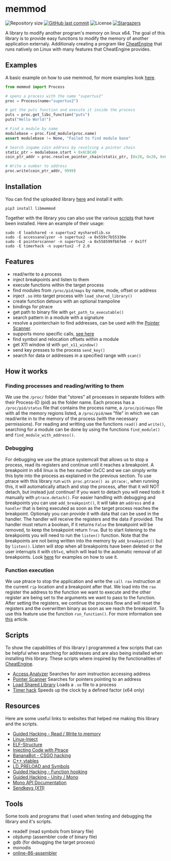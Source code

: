 # memmod
![Repository size](https://img.shields.io/github/repo-size/danielfvm/memmod?color=39d45f) 
[![GitHub last commit](https://img.shields.io/github/last-commit/danielfvm/memmod?color=39d45f)](https://github.com/danielfvm/memmod/commits/master) 
![License](https://img.shields.io/badge/license-GPL-39d45f) 
[![Stargazers](https://img.shields.io/github/stars/danielfvm/memmod?color=39d45f&logo=github)](https://github.com/danielfvm/memmod/stargazers)

A library to modify another program's memory on linux x64. The goal of this library is to provide easy
functions to modify the memory of another application externaly. Additionaly creating a program like
[CheatEngine](https://cheatengine.org/) that runs natively on Linux with many features that CheatEngine provides.

## Examples
A basic example on how to use memmod, for more examples look [here](examples).
```py
from memmod import Process

# opens a process with the name "supertux2" 
proc = Process(name="supertux2")

# get the puts function and execute it inside the process
puts = proc.get_libc_function("puts")
puts("Hello World!")

# Find a module by name
modulebase = proc.find_module(proc.name)
assert modulebase != None, "Failed to find module base"

# Search ingame coin address by resolving a pointer chain 
static_ptr = modulebase.start + 0x6CBC40
coin_ptr_addr = proc.resolve_pointer_chain(static_ptr, [0x28, 0x20, 0x0])

# Write a number to address
proc.write(coin_ptr_addr, 9999)
```


## Installation
You can find the uploaded library [here](https://pypi.org/project/libmemmod/) and install it with:
```
pip3 install libmemmod
```
Together with the library you can also use the various [scripts](memmod/scripts/) that have been installed.
Here an example of their usage:
```
sudo -E loadshared -n supertux2 mysharedlib.so
sudo -E accessanalyzer -n supertux2 -a 0x559c7b55330e
sudo -E pointerscanner -n supertux2 -a 0x558599fb6fe0 -r 0x1ff
sudo -E timerhack -n supertux2 -f 2.0
```

## Features
* read/write to a process
* inject breakpoints and listen to them
* execute functions within the target process
* find modules from `/proc/pid/maps` by name, mode, offset or address
* inject `.so` into target process with `load_shared_library()`
* create function detours with an optional trampoline
* bindings for ptrace
* get path to binary file with `get_path_to_executable()`
* search pattern in a module with a signature
* resolve a pointerchain to find addresses, can be used with the [Pointer Scanner](memmod/scripts/pointerscanner.py).
* supports mono specific calls, [see here](memmod/monomanager.py)
* find symbol and relocation offsets within a module
* get X11 window id with `get_x11_window()`
* send key presses to the process `send_key()`
* search for data or addresses in a specified range with `scan()` 

## How it works
### Finding processes and reading/writing to them
We use the `/proc/` folder that "stores" all processes in separate folders with their Process-ID (pid) as the folder name.
Each process has a `/proc/pid/status` file that contains the process name, a `/proc/pid/maps` file with all the memory regions
listed, a `/proc/pid/mem` "file" in which we can read/write in to the memory of the process (with the necessary permissions).
For reading and writting use the functions `read()` and `write()`, searching for a module can be done by using the functions
`find_module()` and `find_module_with_address()`.

### Debugging
For debugging we use the ptrace systemcall that allows us to stop a process, read its registers and continue until it reaches
a breakpoint. A breakpoint in x64 linux is the hex number 0xCC and we can simply write this byte into the process as explained
in the previous section. To use ptrace with this library run `with proc.ptrace() as ptrace:`, when running this, it will
automatically attach and stop the process, after that it will NOT detach, but instead just continue! If you want to detach
you will need todo it manually with `ptrace.detach()`. For easier handling with debugging and breakpoints you can use `add_breakpoint()`, 
it will take an `address` and a `handler` that is being executed as soon as the target process reaches the breakpoint. Optionaly you 
can provide it with data that can be used in the handler. The handler will receive the registers and the data if provided. The handler 
must return a boolean, if it returns `False` the breakpoint will be removed, to keep the breakpoint return `True`. But to start 
listening to the breakpoints you will need to run the `listen()` function. Note that the breakpoints are not being written into the 
memory by `add_breakpoint()` but by `listen()`. Listen will stop when all breakpoints have been deleted or the user interrupts it with 
ctrl+c, which will lead to the automatic removal of all breakpoints. Look [here](/examples/) for examples on how to use it.

### Function execution
We use ptrace to stop the application and write the `call rax` instruction at the current `rip` location and a breakpoint after 
that. We load into the `rax` register the address to the function we want to execute and the other register are being set to the 
arguments we want to pass to the function. After setting the registers, we continue the process flow and will reset the registers 
and the overwritten binary as soon as we reach the breakpoint. To use this feature use the function `run_function()`.
For more information see [this](https://ancat.github.io/python/2019/01/01/python-ptrace.html) article.



## Scripts
To show the capabilities of this library I programmed a few scripts that can be helpful when searching for addresses and are 
also being installed when installing this library. These scripts where inspired by the functionalities of [CheatEngine](https://cheatengine.org/).
* [Access Analyzer](memmod/scripts/accessanalyzer.py) Searches for asm instruction accessing address
* [Pointer Scanner](memmod/scripts/pointerscanner.py) Searches for pointers pointing to an address
* [Load Shared Library](memmod/scripts/loadshared.py) Loads a `.so` file to a process
* [Timer hack](memmod/scripts/timerhack.py) Speeds up the clock by a defined factor (x64 only)


## Resources
Here are some useful links to websites that helped me making this library and the scripts.
* [Guided Hacking - Read / Write to memory](https://www.youtube.com/watch?v=VMlW7BoI_IQ)
* [Linux-Inject](https://github.com/gaffe23/linux-inject)
* [ELF-Structure](https://uclibc.org/docs/elf-64-gen.pdf)
* [Injecting Code with Ptrace](https://ancat.github.io/python/2019/01/01/python-ptrace.html)
* [BananaBot - CSGO hacking](https://bananamafia.dev/post/bananabot/)
* [C++ vtables](https://defuse.ca/exploiting-cpp-vtables.htm)
* [LD_PRELOAD and Symbols](http://www.goldsborough.me/c/low-level/kernel/2016/08/29/16-48-53-the_-ld_preload-_trick/)
* [Guided Hacking - Function hooking](https://guidedhacking.com/threads/how-to-hook-functions-code-detouring-guide.14185/)
* [Guided Hacking - Unity / Mono](https://www.youtube.com/watch?v=e7cCus-LfBo)
* [Mono API Documentation](http://docs.go-mono.com/?link=root:/embed)
* [Sendkeys (X11)](https://github.com/kyoto/sendkeys)


## Tools
Some tools and programs that I used when testing and debugging the library and it's scripts.
* readelf (read symbols from binary file)
* objdump (assembler code of binary file)
* gdb (for debugging the target process)
* monodis
* [online-86-assembler](https://defuse.ca/online-x86-assembler.htm)

